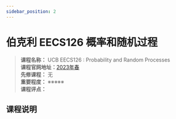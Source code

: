 ```yaml
---
sidebar_position: 2
---
```


# 伯克利 EECS126 概率和随机过程





>**课程名称：** UCB EECS126 : Probability and Random Processes   
**课程官网地址：**[2023年春](https://inst.eecs.berkeley.edu/~ee126/sp23/)  
**先修课程：** 无  
**重要程度：** ※※※※※  
**课程评点：** 

## 课程说明


